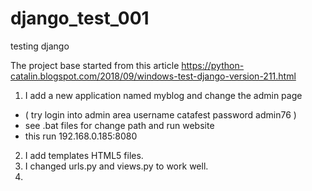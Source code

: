 # django_test_001
testing django

The project base started from this article https://python-catalin.blogspot.com/2018/09/windows-test-django-version-211.html
1. I add a new application named myblog and change the admin page 
 - ( try login into admin area username catafest password admin76 )
 - see .bat files for change path and run website 
 - this run 192.168.0.185:8080
2. I add templates HTML5 files. 
3. I changed urls.py and views.py to work well.
4. 
